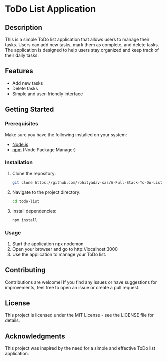 # ToDo List Application

## Description

This is a simple ToDo list application that allows users to manage their tasks. Users can add new tasks, mark them as complete, and delete tasks. The application is designed to help users stay organized and keep track of their daily tasks.

## Features

- Add new tasks
- Delete tasks
- Simple and user-friendly interface

## Getting Started

### Prerequisites

Make sure you have the following installed on your system:

- [Node.js](https://nodejs.org/)
- [npm](https://www.npmjs.com/) (Node Package Manager)

### Installation

1. Clone the repository:
   ```bash
   git clone https://github.com/rohityadav-sas/A-Full-Stack-To-Do-List/
2. Navigate to the project directory:
   ```bash
   cd todo-list
4. Install dependencies:
   ```bash
   npm install

### Usage
1. Start the application
   npx nodemon
2. Open your browser and go to http://localhost:3000
3. Use the application to manage your ToDo list.

## Contributing
Contributions are welcome! If you find any issues or have suggestions for improvements, feel free to open an issue or create a pull request.

## License
This project is licensed under the MIT License - see the LICENSE file for details.

## Acknowledgments
This project was inspired by the need for a simple and effective ToDo list application.


